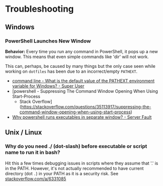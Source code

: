 # Troubleshooting

## Windows

### PowerShell Launches New Window

**Behavior:** Every time you run any command in PowerShell, it pops up a new
window. This means that even simple commands like 'dir' will not work.

This can, perhaps, be caused by many things but the only case seen while working
on `dotfiles` has been due to an incorrect/empty `PATHEXT`.

- [command line - What is the default value of the PATHEXT environment variable
  for Windows? - Super
  User](https://superuser.com/questions/1027078/what-is-the-default-value-of-the-pathext-environment-variable-for-windows)
- [powershell - Suppressing The Command Window Opening When Using Start-Process
  - Stack
  Overflow](<https://stackoverflow.com/questions/35113917/suppressing-the-command-window-opening-when-using-start-process>)
- [Why powershell runs executables in separate window? - Server
  Fault](https://serverfault.com/questions/402083/why-powershell-runs-executables-in-separate-window)

## Unix / Linux

### Why do you need ./ (dot-slash) before executable or script name to run it in bash?

Hit this a few times debugging issues in scripts where they assume that '.' is
in the PATH. However, it's not actually recommended to have current directory
(dot `.`) in your PATH as it is a security risk. See
[stackoverflow.com/a/6331085](https://stackoverflow.com/a/6331085)
